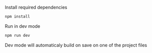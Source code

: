 Install required dependencies 
```bash
npm install
```
Run in dev mode
```bash
npm run dev
```
Dev mode will automaticaly build on save on one of the project files